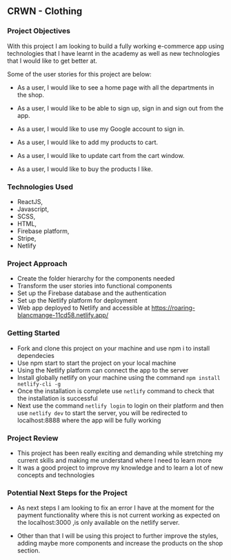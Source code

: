 ## CRWN - Clothing


### Project Objectives

With this project I am looking to build a fully working e-commerce app using technologies that I have learnt in the academy as well as new technologies that I would like to get better at.

Some of the user stories for this project are below:

* As a user,
  I would like to see a home page with all the departments in the shop.
  
* As a user,
  I would like to be able to sign up, sign in and sign out from the app.

* As a user,
  I would like to use my Google account to sign in.
  
 * As a user,
   I would like to add my products to cart.
   
* As a user,
  I would like to update cart from the cart window.
  
* As a user,
  I would like to buy the products I like.
  

### Technologies Used

* ReactJS, 
* Javascript, 
* SCSS,
* HTML,
* Firebase platform,
* Stripe,
* Netlify

### Project Approach

* Create the folder hierarchy for the components needed
* Transform the user stories into functional components
* Set up the Firebase database and the authentication
* Set up the Netlify platform for deployment
* Web app deployed to Netlify and accessible at https://roaring-blancmange-11cd58.netlify.app/ 

### Getting Started

* Fork and clone this project on your machine and use npm i to install dependecies
* Use npm start to start the project on your local machine
* Using the Netlify platform can connect the app to the server
* Install globally netlify on your machine using the command 
` npm install netlify-cli -g `
* Once the installation is complete use `netlify` command to check that the installation is successful
* Next use the command `netlify login` to login on their platform and then use `netlify dev` to start the server, you will be redirected to localhost:8888 where the app will be fully working


### Project Review

 * This project has been really exciting and demanding while stretching my current skills and making me understand where I need to learn more
 * It was a good project to improve my knowledge and to learn a lot of new concepts and technologies

### Potential Next Steps for the Project

* As next steps I am looking to fix an error I have at the moment for the payment functionality where this is not current working as expected on the localhost:3000 ,is only available on the netlify server.

* Other than that I will be using this project to further improve the styles, adding maybe more components and increase the products on the shop section.
